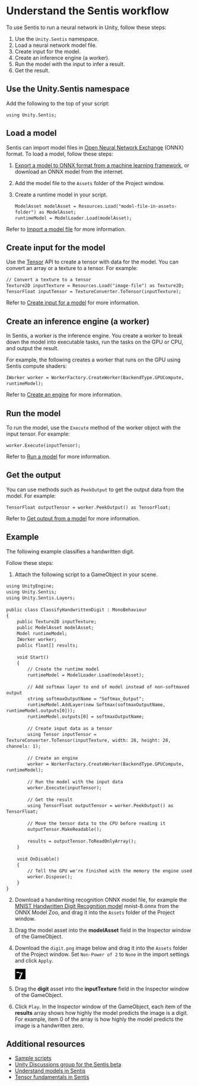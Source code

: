 # Understand the Sentis workflow

To use Sentis to run a neural network in Unity, follow these steps:

1. Use the `Unity.Sentis` namespace.
2. Load a neural network model file.
3. Create input for the model.
4. Create an inference engine (a worker).
5. Run the model with the input to infer a result.
6. Get the result.

## Use the Unity.Sentis namespace

Add the following to the top of your script:

```
using Unity.Sentis;
```

## Load a model

Sentis can import model files in [Open Neural Network Exchange](https://onnx.ai/) (ONNX) format. To load a model, follow these steps:

1. [Export a model to ONNX format from a machine learning framework](export-an-onnx-file.md), or download an ONNX model from the internet. 

2. Add the model file to the `Assets` folder of the Project window.

3. Create a runtime model in your script.

    ```
    ModelAsset modelAsset = Resources.Load("model-file-in-assets-folder") as ModelAsset;
    runtimeModel = ModelLoader.Load(modelAsset);
    ```

Refer to [Import a model file](import-a-model-file.md) for more information.

## Create input for the model

Use the [Tensor](xref:Unity.Sentis.Tensor) API to create a tensor with data for the model. You can convert an array or a texture to a tensor. For example:

```
// Convert a texture to a tensor
Texture2D inputTexture = Resources.Load("image-file") as Texture2D;
TensorFloat inputTensor = TextureConverter.ToTensor(inputTexture);
```

Refer to [Create input for a model](create-an-input-tensor.md) for more information.

## Create an inference engine (a worker)

In Sentis, a worker is the inference engine. You create a worker to break down the model into executable tasks, run the tasks on the GPU or CPU, and output the result.

For example, the following creates a worker that runs on the GPU using Sentis compute shaders:

```
IWorker worker = WorkerFactory.CreateWorker(BackendType.GPUCompute, runtimeModel);
```

Refer to [Create an engine](create-an-engine.md) for more information.

## Run the model

To run the model, use the `Execute` method of the worker object with the input tensor. For example:

```
worker.Execute(inputTensor);
```

Refer to [Run a model](run-a-model.md) for more information.

## Get the output

You can use methods such as `PeekOutput` to get the output data from the model. For example:

```
TensorFloat outputTensor = worker.PeekOutput() as TensorFloat;
```

Refer to [Get output from a model](get-the-output.md) for more information.

## Example

The following example classifies a handwritten digit.

Follow these steps:

1. Attach the following script to a GameObject in your scene.

```
using UnityEngine;
using Unity.Sentis;
using Unity.Sentis.Layers;

public class ClassifyHandwrittenDigit : MonoBehaviour
{
    public Texture2D inputTexture;
    public ModelAsset modelAsset;
    Model runtimeModel;
    IWorker worker;
    public float[] results;

    void Start()
    {
        // Create the runtime model
        runtimeModel = ModelLoader.Load(modelAsset);

        // Add softmax layer to end of model instead of non-softmaxed output
        string softmaxOutputName = "Softmax_Output";
        runtimeModel.AddLayer(new Softmax(softmaxOutputName, runtimeModel.outputs[0]));
        runtimeModel.outputs[0] = softmaxOutputName;

        // Create input data as a tensor
        using Tensor inputTensor = TextureConverter.ToTensor(inputTexture, width: 28, height: 28, channels: 1);

        // Create an engine
        worker = WorkerFactory.CreateWorker(BackendType.GPUCompute, runtimeModel);

        // Run the model with the input data
        worker.Execute(inputTensor);

        // Get the result
        using TensorFloat outputTensor = worker.PeekOutput() as TensorFloat;

        // Move the tensor data to the CPU before reading it
        outputTensor.MakeReadable();

        results = outputTensor.ToReadOnlyArray();
    }

    void OnDisable()
    {
        // Tell the GPU we're finished with the memory the engine used
        worker.Dispose();
    }
}
```

2. Download a handwriting recognition ONNX model file, for example the [MNIST Handwritten Digit Recognition model](https://github.com/onnx/models/tree/main/vision/classification/mnist) mnist-8.onnx from the ONNX Model Zoo, and drag it into the `Assets` folder of the Project window.
3. Drag the model asset into the **modelAsset** field in the Inspector window of the GameObject.
4. Download the `digit.png` image below and drag it into the `Assets` folder of the Project window. Set `Non-Power of 2` to `None` in the import settings and click `Apply`.

    ![A handwritten number 7](images/digit.png)

5. Drag the **digit** asset into the **inputTexture** field in the Inspector window of the GameObject.
6. Click `Play`. In the Inspector window of the GameObject, each item of the **results** array shows how highly the model predicts the image is a digit. For example, item 0 of the array is how highly the model predicts the image is a handwritten zero.

## Additional resources

- [Sample scripts](package-samples.md)
- [Unity Discussions group for the Sentis beta](https://discussions.unity.com/c/10)
- [Understand models in Sentis](models-concept.md)
- [Tensor fundamentals in Sentis](tensor-fundamentals.md)
